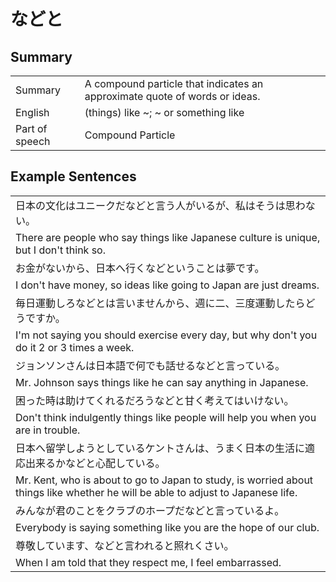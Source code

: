 # などと

## Summary

<table><tr>   <td>Summary</td>   <td>A compound particle that indicates an approximate quote of words or ideas.</td></tr><tr>   <td>English</td>   <td>(things) like ~; ~ or something like</td></tr><tr>   <td>Part of speech</td>   <td>Compound Particle</td></tr></table>

## Example Sentences

<table><tr><td>日本の文化はユニークだなどと言う人がいるが、私はそうは思わない。</td></tr><tr><td>There are people who say things like Japanese culture is unique, but I don't think so.</td></tr><tr><td>お金がないから、日本へ行くなどということは夢です。</td></tr><tr><td>I don't have money, so ideas like going to Japan are just dreams.</td></tr><tr><td>毎日運動しろなどとは言いませんから、週に二、三度運動したらどうですか。</td></tr><tr><td>I'm not saying you should exercise every day, but why don't you do it 2 or 3 times a week.</td></tr><tr><td>ジョンソンさんは日本語で何でも話せるなどと言っている。</td></tr><tr><td>Mr. Johnson says things like he can say anything in Japanese.</td></tr><tr><td>困った時は助けてくれるだろうなどと甘く考えてはいけない。</td></tr><tr><td>Don't think indulgently things like people will help you when you are in trouble.</td></tr><tr><td>日本へ留学しようとしているケントさんは、うまく日本の生活に適応出来るかなどと心配している。</td></tr><tr><td>Mr. Kent, who is about to go to Japan to study, is worried about things like whether he will be able to adjust to Japanese life.</td></tr><tr><td>みんなが君のことをクラブのホープだなどと言っているよ。</td></tr><tr><td>Everybody is saying something like you are the hope of our club.</td></tr><tr><td>尊敬しています、などと言われると照れくさい。</td></tr><tr><td>When I am told that they respect me, I feel embarrassed.</td></tr></table>

